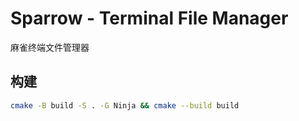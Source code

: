 # Sparrow - Terminal File Manager
麻雀终端文件管理器

## 构建

```bash
cmake -B build -S . -G Ninja && cmake --build build 
```
